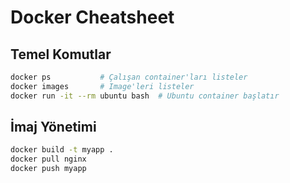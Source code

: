 # Docker Cheatsheet

## Temel Komutlar
```bash
docker ps           # Çalışan container'ları listeler
docker images       # Image'leri listeler
docker run -it --rm ubuntu bash  # Ubuntu container başlatır
```

## İmaj Yönetimi
```bash
docker build -t myapp .
docker pull nginx
docker push myapp
```
